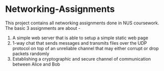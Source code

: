 # Networking-Assignments
This project contains all networking assignments done in NUS coursework.
The basic 3 assignments are about -
1. A simple web server that is able to setup a simple static web page
2. 1-way chat that sends messages and transmits files over the UDP protocol on top of an unreliable channel that may either corrupt or drop packets randomly
3. Establishing a cryptographic and secure channel of communication between Alice and Bob
